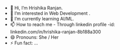 - 👋 Hi, I’m Hrishika Ranjan.
- 👀 I’m interested in Web Development . 
- 🌱 I’m currently learning AI/ML.
- 📫 How to reach me - Through linkedin profile -id: linkedin.com/in/hrishika-ranjan-8b188a300
- 😄 Pronouns: She / Her
- ⚡ Fun fact: ...

<!---
hrishikaranjan/hrishikaranjan is a ✨ special ✨ repository because its `README.md` (this file) appears on your GitHub profile.
You can click the Preview link to take a look at your changes.
--->
